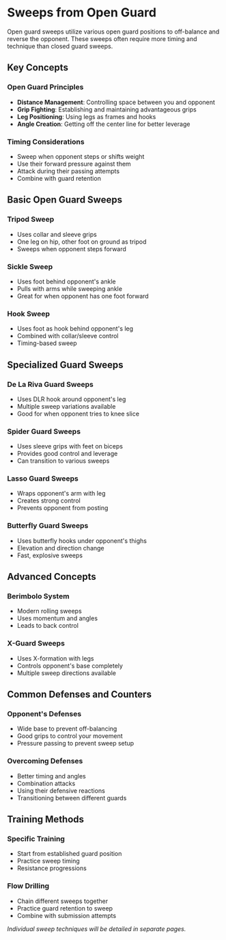 # Sweeps from Open Guard

Open guard sweeps utilize various open guard positions to off-balance and reverse the opponent. These sweeps often require more timing and technique than closed guard sweeps.

## Key Concepts

### Open Guard Principles

- **Distance Management**: Controlling space between you and opponent
- **Grip Fighting**: Establishing and maintaining advantageous grips
- **Leg Positioning**: Using legs as frames and hooks
- **Angle Creation**: Getting off the center line for better leverage

### Timing Considerations

- Sweep when opponent steps or shifts weight
- Use their forward pressure against them
- Attack during their passing attempts
- Combine with guard retention

## Basic Open Guard Sweeps

### Tripod Sweep

- Uses collar and sleeve grips
- One leg on hip, other foot on ground as tripod
- Sweeps when opponent steps forward

### Sickle Sweep

- Uses foot behind opponent's ankle
- Pulls with arms while sweeping ankle
- Great for when opponent has one foot forward

### Hook Sweep

- Uses foot as hook behind opponent's leg
- Combined with collar/sleeve control
- Timing-based sweep

## Specialized Guard Sweeps

### De La Riva Guard Sweeps

- Uses DLR hook around opponent's leg
- Multiple sweep variations available
- Good for when opponent tries to knee slice

### Spider Guard Sweeps

- Uses sleeve grips with feet on biceps
- Provides good control and leverage
- Can transition to various sweeps

### Lasso Guard Sweeps

- Wraps opponent's arm with leg
- Creates strong control
- Prevents opponent from posting

### Butterfly Guard Sweeps

- Uses butterfly hooks under opponent's thighs
- Elevation and direction change
- Fast, explosive sweeps

## Advanced Concepts

### Berimbolo System

- Modern rolling sweeps
- Uses momentum and angles
- Leads to back control

### X-Guard Sweeps

- Uses X-formation with legs
- Controls opponent's base completely
- Multiple sweep directions available

## Common Defenses and Counters

### Opponent's Defenses

- Wide base to prevent off-balancing
- Good grips to control your movement
- Pressure passing to prevent sweep setup

### Overcoming Defenses

- Better timing and angles
- Combination attacks
- Using their defensive reactions
- Transitioning between different guards

## Training Methods

### Specific Training

- Start from established guard position
- Practice sweep timing
- Resistance progressions

### Flow Drilling

- Chain different sweeps together
- Practice guard retention to sweep
- Combine with submission attempts

_Individual sweep techniques will be detailed in separate pages._
